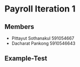 # Payroll Iteration 1

## Members

- Pittayut Sothanakul 591054667
- Dacharat Pankong 5910546643

## Example-Test


